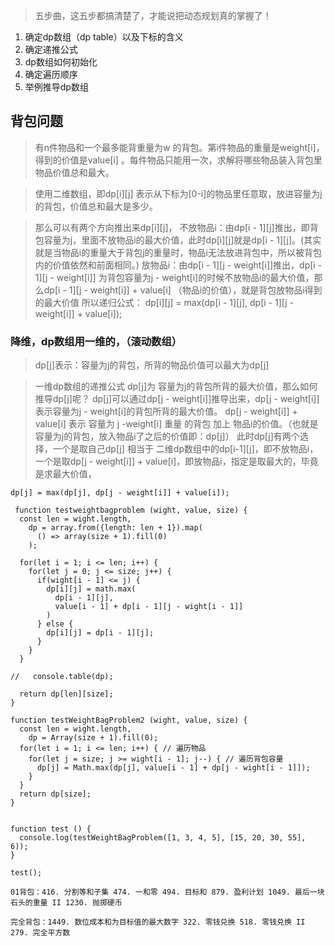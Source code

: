 > 五步曲，这五步都搞清楚了，才能说把动态规划真的掌握了！

1. 确定dp数组（dp table）以及下标的含义
2. 确定递推公式
3. dp数组如何初始化
4. 确定遍历顺序
5. 举例推导dp数组



## 背包问题

> 有n件物品和一个最多能背重量为w 的背包。第i件物品的重量是weight[i]，得到的价值是value[i] 。每件物品只能用一次，求解将哪些物品装入背包里物品价值总和最大。

> 使用二维数组，即dp[i][j] 表示从下标为[0-i]的物品里任意取，放进容量为j的背包，价值总和最大是多少。

> 那么可以有两个方向推出来dp[i][j]，
不放物品i：由dp[i - 1][j]推出，即背包容量为j，里面不放物品i的最大价值，此时dp[i][j]就是dp[i - 1][j]。(其实就是当物品i的重量大于背包j的重量时，物品i无法放进背包中，所以被背包内的价值依然和前面相同。)
放物品i：由dp[i - 1][j - weight[i]]推出，dp[i - 1][j - weight[i]] 为背包容量为j - weight[i]的时候不放物品i的最大价值，那么dp[i - 1][j - weight[i]] + value[i] （物品i的价值），就是背包放物品i得到的最大价值
所以递归公式： dp[i][j] = max(dp[i - 1][j], dp[i - 1][j - weight[i]] + value[i]);



### 降维，dp数组用一维的，（滚动数组）
> dp[j]表示：容量为j的背包，所背的物品价值可以最大为dp[j]

> 一维dp数组的递推公式
dp[j]为 容量为j的背包所背的最大价值，那么如何推导dp[j]呢？
dp[j]可以通过dp[j - weight[i]]推导出来，dp[j - weight[i]]表示容量为j - weight[i]的背包所背的最大价值。
dp[j - weight[i]] + value[i] 表示 容量为 j -weight[i] 重量 的背包 加上 物品i的价值。（也就是容量为j的背包，放入物品i了之后的价值即：dp[j]）
此时dp[j]有两个选择，一个是取自己dp[j] 相当于 二维dp数组中的dp[i-1][j]，即不放物品i，一个是取dp[j - weight[i]] + value[i]，即放物品i，指定是取最大的，毕竟是求最大价值，

```
dp[j] = max(dp[j], dp[j - weight[i]] + value[i]);
```

```
 function testweightbagproblem (wight, value, size) {
  const len = wight.length, 
    dp = array.from({length: len + 1}).map(
      () => array(size + 1).fill(0)
    );
  
  for(let i = 1; i <= len; i++) {
    for(let j = 0; j <= size; j++) {
      if(wight[i - 1] <= j) {
        dp[i][j] = math.max(
          dp[i - 1][j], 
          value[i - 1] + dp[i - 1][j - wight[i - 1]]
        )
      } else {
        dp[i][j] = dp[i - 1][j];
      }
    }
  }

//   console.table(dp);

  return dp[len][size];
}

function testWeightBagProblem2 (wight, value, size) {
  const len = wight.length, 
    dp = Array(size + 1).fill(0);
  for(let i = 1; i <= len; i++) { // 遍历物品
    for(let j = size; j >= wight[i - 1]; j--) { // 遍历背包容量
      dp[j] = Math.max(dp[j], value[i - 1] + dp[j - wight[i - 1]]);
    }
  }
  return dp[size];
}


function test () {
  console.log(testWeightBagProblem([1, 3, 4, 5], [15, 20, 30, 55], 6));
}

test();
```
```
01背包：416. 分割等和子集 474. 一和零 494. 目标和 879. 盈利计划 1049. 最后一块石头的重量 II 1230. 抛掷硬币

完全背包：1449. 数位成本和为目标值的最大数字 322. 零钱兑换 518. 零钱兑换 II 279. 完全平方数
```